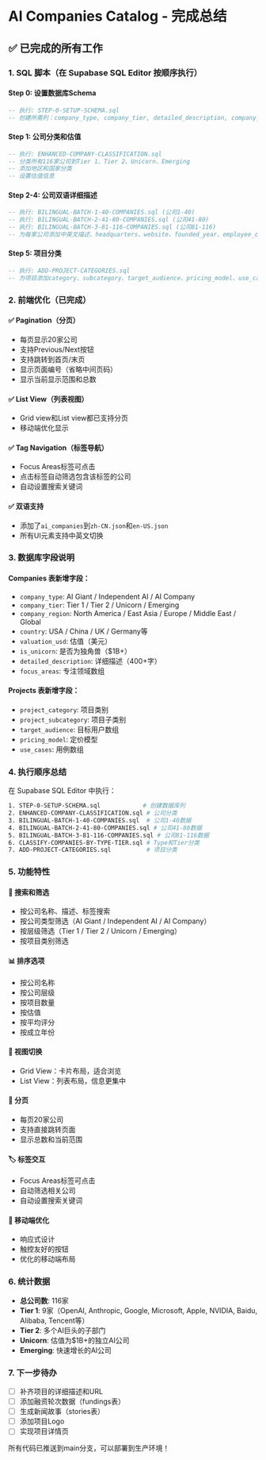 # AI Companies Catalog - 完成总结

## ✅ 已完成的所有工作

### 1. SQL 脚本（在 Supabase SQL Editor 按顺序执行）

#### Step 0: 设置数据库Schema
```sql
-- 执行: STEP-0-SETUP-SCHEMA.sql
-- 创建所需列：company_type, company_tier, detailed_description, company_region, is_unicorn, valuation_usd, project_category等
```

#### Step 1: 公司分类和估值
```sql
-- 执行: ENHANCED-COMPANY-CLASSIFICATION.sql
-- 分类所有116家公司到Tier 1、Tier 2、Unicorn、Emerging
-- 添加地区和国家分类
-- 设置估值信息
```

#### Step 2-4: 公司双语详细描述
```sql
-- 执行: BILINGUAL-BATCH-1-40-COMPANIES.sql (公司1-40)
-- 执行: BILINGUAL-BATCH-2-41-80-COMPANIES.sql (公司41-80)
-- 执行: BILINGUAL-BATCH-3-81-116-COMPANIES.sql (公司81-116)
-- 为每家公司添加中英文描述、headquarters、website、founded_year、employee_count
```

#### Step 5: 项目分类
```sql
-- 执行: ADD-PROJECT-CATEGORIES.sql
-- 为项目添加category、subcategory、target_audience、pricing_model、use_cases
```

### 2. 前端优化（已完成）

#### ✅ Pagination（分页）
- 每页显示20家公司
- 支持Previous/Next按钮
- 支持跳转到首页/末页
- 显示页面编号（省略中间页码）
- 显示当前显示范围和总数

#### ✅ List View（列表视图）
- Grid view和List view都已支持分页
- 移动端优化显示

#### ✅ Tag Navigation（标签导航）
- Focus Areas标签可点击
- 点击标签自动筛选包含该标签的公司
- 自动设置搜索关键词

#### ✅ 双语支持
- 添加了`ai_companies`到`zh-CN.json`和`en-US.json`
- 所有UI元素支持中英文切换

### 3. 数据库字段说明

#### Companies 表新增字段：
- `company_type`: AI Giant / Independent AI / AI Company
- `company_tier`: Tier 1 / Tier 2 / Unicorn / Emerging
- `company_region`: North America / East Asia / Europe / Middle East / Global
- `country`: USA / China / UK / Germany等
- `valuation_usd`: 估值（美元）
- `is_unicorn`: 是否为独角兽（$1B+）
- `detailed_description`: 详细描述（400+字）
- `focus_areas`: 专注领域数组

#### Projects 表新增字段：
- `project_category`: 项目类别
- `project_subcategory`: 项目子类别
- `target_audience`: 目标用户数组
- `pricing_model`: 定价模型
- `use_cases`: 用例数组

### 4. 执行顺序总结

在 Supabase SQL Editor 中执行：

```bash
1. STEP-0-SETUP-SCHEMA.sql            # 创建数据库列
2. ENHANCED-COMPANY-CLASSIFICATION.sql # 公司分类
3. BILINGUAL-BATCH-1-40-COMPANIES.sql  # 公司1-40数据
4. BILINGUAL-BATCH-2-41-80-COMPANIES.sql # 公司41-80数据
5. BILINGUAL-BATCH-3-81-116-COMPANIES.sql # 公司81-116数据
6. CLASSIFY-COMPANIES-BY-TYPE-TIER.sql # Type和Tier分类
7. ADD-PROJECT-CATEGORIES.sql          # 项目分类
```

### 5. 功能特性

#### 🎯 搜索和筛选
- 按公司名称、描述、标签搜索
- 按公司类型筛选（AI Giant / Independent AI / AI Company）
- 按层级筛选（Tier 1 / Tier 2 / Unicorn / Emerging）
- 按项目类别筛选

#### 📊 排序选项
- 按公司名称
- 按公司层级
- 按项目数量
- 按估值
- 按平均评分
- 按成立年份

#### 🎨 视图切换
- Grid View：卡片布局，适合浏览
- List View：列表布局，信息更集中

#### 📄 分页
- 每页20家公司
- 支持直接跳转页面
- 显示总数和当前范围

#### 🏷️ 标签交互
- Focus Areas标签可点击
- 自动筛选相关公司
- 自动设置搜索关键词

#### 📱 移动端优化
- 响应式设计
- 触控友好的按钮
- 优化的移动端布局

### 6. 统计数据

- **总公司数**: 116家
- **Tier 1**: 9家（OpenAI, Anthropic, Google, Microsoft, Apple, NVIDIA, Baidu, Alibaba, Tencent等）
- **Tier 2**: 多个AI巨头的子部门
- **Unicorn**: 估值为$1B+的独立AI公司
- **Emerging**: 快速增长的AI公司

### 7. 下一步待办

- [ ] 补齐项目的详细描述和URL
- [ ] 添加融资轮次数据（fundings表）
- [ ] 生成新闻故事（stories表）
- [ ] 添加项目Logo
- [ ] 实现项目详情页

所有代码已推送到main分支，可以部署到生产环境！
